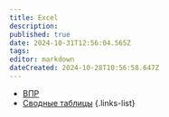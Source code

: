 ```yaml
---
title: Excel
description: 
published: true
date: 2024-10-31T12:56:04.565Z
tags: 
editor: markdown
dateCreated: 2024-10-28T10:56:58.647Z
---
```


- [ВПР](/ИТ/Excel/ВПР)
- [Сводные таблицы](/ИТ/Excel/Сводные_таблицы)
{.links-list}